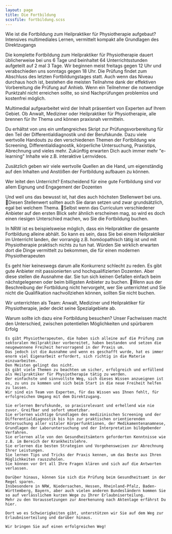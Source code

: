 ```yaml
---
layout: page
title: Die Fortbildung
scssfile: fortbildung.scss
---
```


Wie ist die Fortbildung zum Heilpraktiker für Physiotherapie aufgebaut?
Intensives multimediales Lernen, vermittelt kompakt alle Grundlagen des Direktzugangs

Die komplette Fortbildung zum Heilpraktiker für Physiotherapie dauert üblicherweise bei uns 6 Tage und beinhaltet 64 Unterrichtsstunden aufgeteilt auf 2 mal 3 Tage.
Wir beginnen meist freitags gegen 12 Uhr und verabschieden uns sonntags gegen 18 Uhr. 
Die Prüfung findet zum Abschluss des letzten Fortbildungstages statt. 
Auch wenn das Niveau durchaus hoch ist, bestehen die meisten Teilnahme dank der effektiven Vorbereitung die Prüfung auf Anhieb. Wenn ein Teilnehmer die notwendige Punktzahl nicht erreichen sollte, so sind Nachprüfungen problemlos und kostenfrei möglich. 

Multimedial aufgearbeitet wird der Inhalt präsentiert von Experten auf Ihrem Gebiet. 
Ob Anwalt, Mediziner oder Heilpraktiker für Physiotherapie, alle brennen für Ihr Thema und können praxisnah vermitteln.

Du erhältst von uns ein umfangreiches Skript zur Prüfungsvorbereitung für den Teil der Differentialdiagnostik und der Berufskunde. 
Dazu viele wertvolle Handouts zu den verschiedenen Themen der Fortbildung wie Screening, Differentialdiagnostik, körperliche Untersuchung, Praxistips, Abrechnung und vieles mehr.
Zukünftig erwarten Dich auch immer mehr "e-learning" Inhalte wie z.B. interaktive Lernvideos.

Zusätzlich geben wir viele wertvolle Quellen an die Hand, um eigenständig auf den Inhalten und Anstößen der Fortbildung aufbauen zu können.
	
Wer leitet den Unterricht?
Entscheidend für eine gute Fortbildung sind vor allem Eignung und Engagement der Dozenten

Und weil uns das bewusst ist, hat dies auch höchsten Stellenwert bei uns. Diesen Stellenwert sollten auch Sie daran setzen und zwar grundsätzlich, egal bei welchem Thema. Selbst wenn das Curriculum verschiedener Anbieter auf den ersten Blick sehr ähnlich erscheinen mag, so wird es doch einen riesigen Unterschied machen, wo Sie die Fortbildung buchen.

In NRW ist es beispielsweise möglich, dass ein Heilpraktiker die gesamte Fortbildung alleine abhält.
So kann es sein, dass Sie bei einem Heilpraktiker im Unterricht landen, der vorrangig z.B. homöopathisch tätig ist und mit Physiotherapie praktisch nichts zu tun hat.
Würden Sie wirklich erwarten dort die Dinge vermittelt zu bekommen, die für einen modernen Physiotherapeuten

Es geht hier keineswegs darum alle Konkurrenz schlecht zu reden. Es gibt gute Anbieter mit passionierten und hochqualifizierten Dozenten. Aber diese stellen die Ausnahme dar. 
Sie tun sich keinen Gefallen einfach beim nächstgelegenen oder beim billigsten Anbieter zu buchen. Wenn aus der Beschreibung der Fortbildung nicht hervorgeht, wer Sie unterrichtet und Sie nicht die Qualifikation nachvollziehen können, sollten Sie nicht buchen. 

Wir unterrichten als Team: Anwalt, Mediziner und Heilpraktiker für Physiotherapie, jeder deckt seine Spezialgebiete ab.


Warum sollte ich dazu eine Fortbildung besuchen? 
Unser Fachwissen macht den Unterschied, zwischen potentiellen Möglichkeiten und spürbarem Erfolg

	Es gibt Physiotherapeuten, die haben sich alleine auf die Prüfung zum sektoralen Heilpraktiker vorbereitet, haben bestanden und setzen die neugewonnene Freiheit hervorragend in der Praxis um.
	Das jedoch ist die Ausnahme und wenn es geschafft wurde, hat es immer enorm viel Eigenarbeit erfordert, sich richtig in die Materie einzuarbeiten.
	Den Meisten gelingt das nicht. 
	Es gibt viele Themen zu beachten um sicher, erfolgreich und erfüllend als Heilpraktiker für Physiotherapie tätig zu werden.
	Der einfachste und sinnvollste Weg, sich dieses Wissen anzueignen ist es, zu uns zu kommen und sich beim Start in die neue Freiheit helfen zu lassen.
	Wir sind ein Team von Experten, für das Wissen was Ihnen fehlt, für erfolgreichen Umgang mit dem Direktzugang.
	
	Sie erlernen Berufskunde, so praxisrelevant und erhellend wie nie zuvor. Greifbar und sofort umsetzbar.
	Sie erlernen wichtige Grundlagen des medizinischen Screening und der Differentialdiagnostik bis hin zur praktischen orientierenden Untersuchung aller vitaler Körperfunktionen, der Medikamentenanamnese, Grundlagen der Laboruntersuchung und der Interpretation bildgebender Verfahren.
	Sie erlernen alle von den Gesundheitsämtern geforderten Kenntnisse wie z.B. im Bereich der Krankheitslehre.
	Sie erlernen die besten Strategien und Vorgehensweisen zur Abrechnung Ihrer Leistungen.
	Sie lernen Tips und Tricks der Praxis kennen, um das Beste aus Ihren Möglichkeiten rauszuholen.
	Sie können vor Ort all Ihre Fragen klären und sich auf die Antworten verlassen.
	
	Darüber hinaus, können Sie sich die Prüfung beim Gesundheitsamt in der Regel sparen.
	Insbesondere in NRW, Niedersachen, Hessen, Rheinland-Pfalz, Baden-Württemberg, Bayern, aber auch vielen anderen Bundesländern kommen Sie so auf verlässlichem kurzen Wege zu Ihrer Erlaubniserteilung.
	Mehr zu den Voraussetzungen zur Anerkenunng nach Aktenlage erfährst Du hier.
	
	Dort wo es Schwierigkeiten gibt, unterstützen wir Sie auf dem Weg zur Erlaubniserteilung und darüber hinaus.
	
	Wir bringen Sie auf einen erfolgreichen Weg!
	
